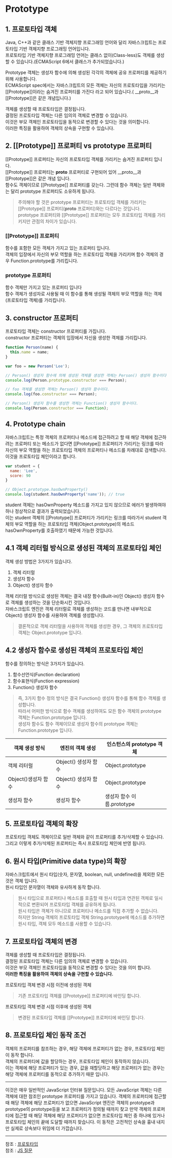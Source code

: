 
# Prototype

## 1. 프로토타입 객체
Java, C++과 같은 클래스 기반 객체지향 프로그래밍 언어와 달리 자바스크립트는 프로토타입 기반 객체지향 프로그래밍 언어입니다.  
프로토타입 기반 객체지향 프로그래밍 언어는 클래스 없이(Class-less)도 객체를 생성할 수 있습니다.(ECMAScript 6에서 클래스가 추가되었습니다.)  

Prototype 객체는 생성자 함수에 의해 생성된 각각의 객체에 공유 프로퍼티를 제공하기 위해 사용합니다.  
ECMAScript spec에서는 자바스크립트의 모든 객체는 자신의 프로토타입을 가리키는 [[Prototype]]이라는 숨겨진 프로퍼티를 가진다 라고 되어 있습니다.( __proto__과 [[Prototype]]은 같은 개념입니다.)  

객체를 생성할 때 프로토타입은 결정됩니다.  
결정된 프로토타입 객체는 다른 임의의 객체로 변경할 수 있습니다.  
이것은 부모 객체인 프로토타입을 동적으로 변경할 수 있다는 것을 의미합니다.  
이러한 특징을 활용하여 객체의 상속을 구현할 수 있습니다.

## 2. [[Prototype]] 프로퍼티 vs prototype 프로퍼티
[[Prototype]] 프로퍼티는 자신의 프로토타입 객체를 가리키는 숨겨진 프로퍼티 입니다.  
[[Prototype]] 프로퍼티는 __proto__ 프로퍼티로 구현되어 있어 __proto__과 [[Prototype]]은 같은 개념 입니다.  
함수도 객체이므로 [[Prototype]] 프로퍼티를 갖는다. 그런데 함수 객체는 일반 객체와는 달리 prototype 프로퍼티도 소유하게 됩니다.  
> 주의해야 할 것은 prototype 프로퍼티는 프로토타입 객체를 가리키는 [[Prototype]] 프로퍼티(__proto__ 프로퍼티)와는 다르다는 것입니다.  
> prototype 프로퍼티와 [[Prototype]] 프로퍼티는 모두 프로토타입 객체를 가리키지만 관점의 차이가 있습니다.  

### [[Prototype]] 프로퍼티
함수를 포함한 모든 객체가 가지고 있는 프로퍼티 입니다.  
객체의 입장에서 자신의 부모 역할을 하는 프로토타입 객체을 가리키며 함수 객체의 경우 Function.prototype를 가리킵니다.  

### prototype 프로퍼티
함수 객체만 가지고 있는 프로퍼티 입니다  
함수 객체가 생성자로 사용될 때 이 함수를 통해 생성될 객체의 부모 역할을 하는 객체(프로토타입 객체)를 가리킵니다.  

## 3. constructor 프로퍼티
프로토타입 객체는 constructor 프로퍼티를 가집니다.  
constructor 프로퍼티는 객체의 입장에서 자신을 생성한 객체를 가리킵니다.  
```javascript
function Person(name) {
  this.name = name;
}

var foo = new Person('Lee');

// Person() 생성자 함수에 의해 생성된 객체를 생성한 객체는 Person() 생성자 함수이다.
console.log(Person.prototype.constructor === Person);

// foo 객체를 생성한 객체는 Person() 생성자 함수이다.
console.log(foo.constructor === Person);

// Person() 생성자 함수를 생성한 객체는 Function() 생성자 함수이다.
console.log(Person.constructor === Function);
```

## 4. Prototype chain
자바스크립트는 특정 객체의 프로퍼티나 메소드에 접근하려고 할 때 해당 객체에 접근하려는 프로퍼티 또는 메소드가 없다면 [[Prototype]] 프로퍼티가 가리키는 링크를 따라 자신의 부모 역할을 하는 프로토타입 객체의 프로퍼티나 메소드를 차례대로 검색합니다.  
이것을 프로토타입 체인이라고 합니다.  
```javascript
var student = {
  name: 'Lee',
  score: 90
}

// Object.prototype.hasOwnProperty()
console.log(student.hasOwnProperty('name')); // true
```
student 객체는 hasOwnProperty 메소드를 가지고 있지 않으므로 에러가 발생하여야 하나 정상적으로 결과가 출력되었습니다.  
이는 student 객체의 [[Prototype]] 프로퍼티가 가리키는 링크를 따라가서 student 객체의 부모 역할을 하는 프로토타입 객체(Object.prototype)의 메소드 hasOwnProperty를 호출하였기 때문에 가능한 것입니다.  

## 4.1 객체 리터럴 방식으로 생성된 객체의 프로토타입 체인
객체 생성 방법은 3가지가 있습니다.
1. 객체 리터럴
1. 생성자 함수
1. Object() 생성자 함수

객체 리터럴 방식으로 생성된 객체는 결국 내장 함수(Built-in)인 Object() 생성자 함수로 객체를 생성하는 것을 단순화시킨 것입니다.  
자바스크립트 엔진은 객체 리터럴로 객체를 생성하는 코드를 만나면 내부적으로 Object() 생성자 함수를 사용하여 객체를 생성합니다.  
> 결론적으로 객체 리터럴을 사용하여 객체를 생성한 경우, 그 객체의 프로토타입 객체는 Object.prototype 입니다.  

## 4.2 생성자 함수로 생성된 객체의 프로토타입 체인
함수를 정의하는 방식은 3가지가 있습니다.  
1. 함수선언식(Function declaration)
1. 함수표현식(Function expression)
1. Function() 생성자 함수
> 즉, 3가지 함수 정의 방식은 결국 Function() 생성자 함수를 통해 함수 객체를 생성합니다.  
> 따라서 어떠한 방식으로 함수 객체를 생성하여도 모든 함수 객체의 prototype 객체는 Function.prototype 입니다.  
> 생성자 함수도 함수 객체이므로 생성자 함수의 prototype 객체는 Function.prototype 입니다.  

|객체 생성 방식|엔진의 객체 생성|인스턴스의 prototype 객체|
|----------|-------------|---------------------|
|객체 리터럴|Object() 생성자 함수|Object.prototype|
|Object()생성자 함수|Object() 생성자 함수|Object.prototype|
|생성자 함수|생성자 함수|생성자 함수 이름.prototype|

## 5. 프로토타입 객체의 확장
프로토타입 객체도 객체이므로 일반 객체와 같이 프로퍼티를 추가/삭제할 수 있습니다.  
그리고 이렇게 추가/삭제된 프로퍼티는 즉시 프로토타입 체인에 반영 됩니다.  

## 6. 원시 타입(Primitive data type)의 확장
자바스크립트에서 원시 타입(숫자, 문자열, boolean, null, undefined)을 제외한 모든것은 객체 입니다.  
원시 타입인 문자열이 객체와 유사하게 동작 합니다.  
> 원시 타입으로 프로퍼티나 메소드를 호출할 때 원시 타입과 연관된 객체로 일시적으로 변환되어 프로토타입 객체를 공유하게 됩니다.  
> 원시 타입은 객체가 아니므로 프로퍼티나 메소드를 직접 추가할 수 없습니다.  
> 하지만 String 객체의 프로토타입 객체 String.prototype에 메소드를 추가하면 원시 타입, 객체 모두 메소드를 사용할 수 있습니다.  

## 7. 프로토타입 객체의 변경
객체를 생성할 때 프로토타입은 결정됩니다.  
결정된 프로토타입 객체는 다른 임의의 객체로 변경할 수 있습니다.  
이것은 부모 객체인 프로토타입을 동적으로 변경할 수 있다는 것을 의미 합니다.  
<b>이러한 특징을 활용하여 객체의 상속을 구현할 수 있습니다.</b>  

프로토타입 객체 변경 시점 이전에 생성된 객체  
> 기존 프로토타입 객체를 [[Prototype]] 프로퍼티에 바인딩 합니다.

프로토타입 객체 변경 시점 이후에 생성된 객체  
> 변경된 프로토타입 객체를 [[Prototype]] 프로퍼티에 바인딩 합니다.  

## 8. 프로토타입 체인 동작 조건
객체의 프로퍼티를 참조하는 경우, 해당 객체에 프로퍼티가 없는 경우, 프로토타입 체인이 동작 합니다.  
객체의 프로퍼티에 값을 할당하는 경우, 프로토타입 체인이 동작하지 않습니다.  
이는 객체에 해당 프로퍼티가 있는 경우, 값을 재할당하고 해당 프로퍼티가 없는 경우는 해당 객체에 프로퍼티를 동적으로 추가하기 때문 입니다.  

---

이것은 매우 일반적인 JavaScript 인터뷰 질문입니다. 모든 JavaScript 객체는 다른 객체에 대한 참조인 prototype 프로퍼티를 가지고 있습니다. 객체의 프로퍼티에 접근할 때 해당 객체에 해당 프로퍼티가 없으면 JavaScript 엔진은 객체의 prototype과 prototype의 prototype등을 보고 프로퍼티가 정의될 때까지 찾고 만약 객체의 프로퍼티에 접근할 때 해당 객체에 해당 프로퍼티가 없으면 프로토타입 체인 중 하나에 있거나 프로토타입 체인의 끝에 도달할 때까지 찾습니다. 이 동작은 고전적인 상속을 흉내 내지만 실제로 상속보다 위임에 더 가깝습니다.

---
참조 : [프로토타입](https://poiemaweb.com/js-prototype)  
참조 : [JS 질문](https://github.com/yangshun/front-end-interview-handbook/blob/master/Translations/Korean/questions/javascript-questions.md)
















